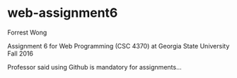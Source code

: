 # web-assignment6
Forrest Wong

Assignment 6 for Web Programming (CSC 4370) at Georgia State University Fall 2016

Professor said using Github is mandatory for assignments...
